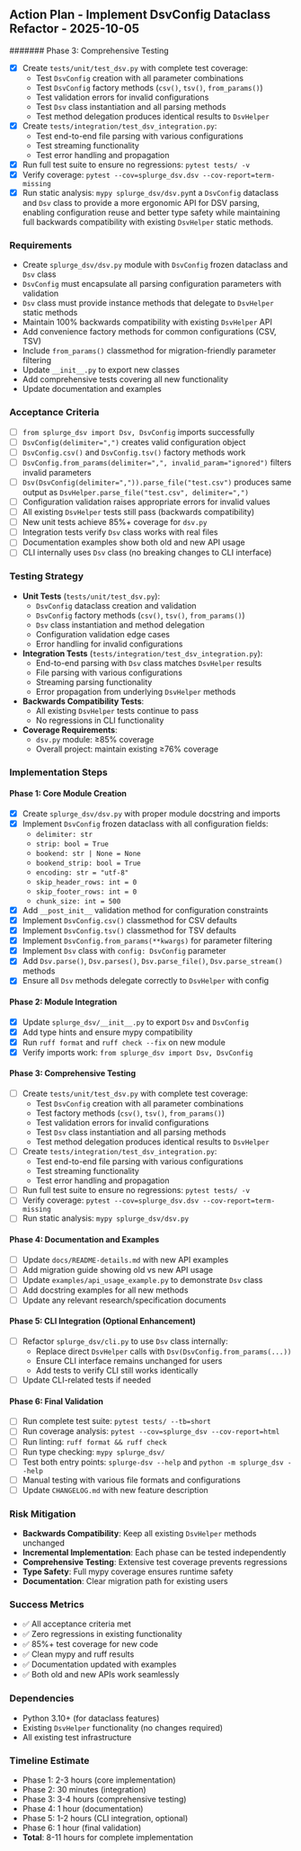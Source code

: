 ## Action Plan - Implement DsvConfig Dataclass Refactor - 2025-10-05

####### Phase 3: Comprehensive Testing
- [x] Create `tests/unit/test_dsv.py` with complete test coverage:
  - Test `DsvConfig` creation with all parameter combinations
  - Test `DsvConfig` factory methods (`csv()`, `tsv()`, `from_params()`)
  - Test validation errors for invalid configurations
  - Test `Dsv` class instantiation and all parsing methods
  - Test method delegation produces identical results to `DsvHelper`
- [x] Create `tests/integration/test_dsv_integration.py`:
  - Test end-to-end file parsing with various configurations
  - Test streaming functionality
  - Test error handling and propagation
- [x] Run full test suite to ensure no regressions: `pytest tests/ -v`
- [x] Verify coverage: `pytest --cov=splurge_dsv.dsv --cov-report=term-missing`
- [x] Run static analysis: `mypy splurge_dsv/dsv.py`nt a `DsvConfig` dataclass and `Dsv` class to provide a more ergonomic API for DSV parsing, enabling configuration reuse and better type safety while maintaining full backwards compatibility with existing `DsvHelper` static methods.

### Requirements
- Create `splurge_dsv/dsv.py` module with `DsvConfig` frozen dataclass and `Dsv` class
- `DsvConfig` must encapsulate all parsing configuration parameters with validation
- `Dsv` class must provide instance methods that delegate to `DsvHelper` static methods
- Maintain 100% backwards compatibility with existing `DsvHelper` API
- Add convenience factory methods for common configurations (CSV, TSV)
- Include `from_params()` classmethod for migration-friendly parameter filtering
- Update `__init__.py` to export new classes
- Add comprehensive tests covering all new functionality
- Update documentation and examples

### Acceptance Criteria
- [ ] `from splurge_dsv import Dsv, DsvConfig` imports successfully
- [ ] `DsvConfig(delimiter=",")` creates valid configuration object
- [ ] `DsvConfig.csv()` and `DsvConfig.tsv()` factory methods work
- [ ] `DsvConfig.from_params(delimiter=",", invalid_param="ignored")` filters invalid parameters
- [ ] `Dsv(DsvConfig(delimiter=",")).parse_file("test.csv")` produces same output as `DsvHelper.parse_file("test.csv", delimiter=",")`
- [ ] Configuration validation raises appropriate errors for invalid values
- [ ] All existing `DsvHelper` tests still pass (backwards compatibility)
- [ ] New unit tests achieve 85%+ coverage for `dsv.py`
- [ ] Integration tests verify `Dsv` class works with real files
- [ ] Documentation examples show both old and new API usage
- [ ] CLI internally uses `Dsv` class (no breaking changes to CLI interface)

### Testing Strategy
- **Unit Tests** (`tests/unit/test_dsv.py`):
  - `DsvConfig` dataclass creation and validation
  - `DsvConfig` factory methods (`csv()`, `tsv()`, `from_params()`)
  - `Dsv` class instantiation and method delegation
  - Configuration validation edge cases
  - Error handling for invalid configurations
- **Integration Tests** (`tests/integration/test_dsv_integration.py`):
  - End-to-end parsing with `Dsv` class matches `DsvHelper` results
  - File parsing with various configurations
  - Streaming parsing functionality
  - Error propagation from underlying `DsvHelper` methods
- **Backwards Compatibility Tests**:
  - All existing `DsvHelper` tests continue to pass
  - No regressions in CLI functionality
- **Coverage Requirements**:
  - `dsv.py` module: ≥85% coverage
  - Overall project: maintain existing ≥76% coverage

### Implementation Steps

#### Phase 1: Core Module Creation
- [x] Create `splurge_dsv/dsv.py` with proper module docstring and imports
- [x] Implement `DsvConfig` frozen dataclass with all configuration fields:
  - `delimiter: str`
  - `strip: bool = True`
  - `bookend: str | None = None`
  - `bookend_strip: bool = True`
  - `encoding: str = "utf-8"`
  - `skip_header_rows: int = 0`
  - `skip_footer_rows: int = 0`
  - `chunk_size: int = 500`
- [x] Add `__post_init__` validation method for configuration constraints
- [x] Implement `DsvConfig.csv()` classmethod for CSV defaults
- [x] Implement `DsvConfig.tsv()` classmethod for TSV defaults
- [x] Implement `DsvConfig.from_params(**kwargs)` for parameter filtering
- [x] Implement `Dsv` class with `config: DsvConfig` parameter
- [x] Add `Dsv.parse()`, `Dsv.parses()`, `Dsv.parse_file()`, `Dsv.parse_stream()` methods
- [x] Ensure all `Dsv` methods delegate correctly to `DsvHelper` with config

#### Phase 2: Module Integration
- [x] Update `splurge_dsv/__init__.py` to export `Dsv` and `DsvConfig`
- [x] Add type hints and ensure mypy compatibility
- [x] Run `ruff format` and `ruff check --fix` on new module
- [x] Verify imports work: `from splurge_dsv import Dsv, DsvConfig`

#### Phase 3: Comprehensive Testing
- [ ] Create `tests/unit/test_dsv.py` with complete test coverage:
  - Test `DsvConfig` creation with all parameter combinations
  - Test factory methods (`csv()`, `tsv()`, `from_params()`)
  - Test validation errors for invalid configurations
  - Test `Dsv` class instantiation and all parsing methods
  - Test method delegation produces identical results to `DsvHelper`
- [ ] Create `tests/integration/test_dsv_integration.py`:
  - Test end-to-end file parsing with various configurations
  - Test streaming functionality
  - Test error handling and propagation
- [ ] Run full test suite to ensure no regressions: `pytest tests/ -v`
- [ ] Verify coverage: `pytest --cov=splurge_dsv.dsv --cov-report=term-missing`
- [ ] Run static analysis: `mypy splurge_dsv/dsv.py`

#### Phase 4: Documentation and Examples
- [ ] Update `docs/README-details.md` with new API examples
- [ ] Add migration guide showing old vs new API usage
- [ ] Update `examples/api_usage_example.py` to demonstrate `Dsv` class
- [ ] Add docstring examples for all new methods
- [ ] Update any relevant research/specification documents

#### Phase 5: CLI Integration (Optional Enhancement)
- [ ] Refactor `splurge_dsv/cli.py` to use `Dsv` class internally:
  - Replace direct `DsvHelper` calls with `Dsv(DsvConfig.from_params(...))`
  - Ensure CLI interface remains unchanged for users
  - Add tests to verify CLI still works identically
- [ ] Update CLI-related tests if needed

#### Phase 6: Final Validation
- [ ] Run complete test suite: `pytest tests/ --tb=short`
- [ ] Run coverage analysis: `pytest --cov=splurge_dsv --cov-report=html`
- [ ] Run linting: `ruff format && ruff check`
- [ ] Run type checking: `mypy splurge_dsv/`
- [ ] Test both entry points: `splurge-dsv --help` and `python -m splurge_dsv --help`
- [ ] Manual testing with various file formats and configurations
- [ ] Update `CHANGELOG.md` with new feature description

### Risk Mitigation
- **Backwards Compatibility**: Keep all existing `DsvHelper` methods unchanged
- **Incremental Implementation**: Each phase can be tested independently
- **Comprehensive Testing**: Extensive test coverage prevents regressions
- **Type Safety**: Full mypy coverage ensures runtime safety
- **Documentation**: Clear migration path for existing users

### Success Metrics
- ✅ All acceptance criteria met
- ✅ Zero regressions in existing functionality
- ✅ 85%+ test coverage for new code
- ✅ Clean mypy and ruff results
- ✅ Documentation updated with examples
- ✅ Both old and new APIs work seamlessly

### Dependencies
- Python 3.10+ (for dataclass features)
- Existing `DsvHelper` functionality (no changes required)
- All existing test infrastructure

### Timeline Estimate
- Phase 1: 2-3 hours (core implementation)
- Phase 2: 30 minutes (integration)
- Phase 3: 3-4 hours (comprehensive testing)
- Phase 4: 1 hour (documentation)
- Phase 5: 1-2 hours (CLI integration, optional)
- Phase 6: 1 hour (final validation)
- **Total**: 8-11 hours for complete implementation
